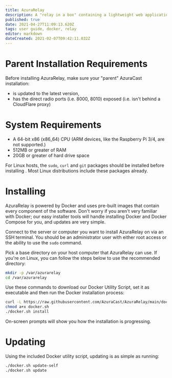 ```yaml
---
title: AzuraRelay
description: A "relay in a box" containing a lightweight web application and Icecast servers that can connect to and relay an AzuraRelay parent instance.
published: true
date: 2021-04-27T11:09:13.620Z
tags: user guide, docker, relay
editor: markdown
dateCreated: 2021-02-07T09:42:11.032Z
---
```


# Parent Installation Requirements

Before installing AzuraRelay, make sure your "parent" AzuraCast installation:

- is updated to the latest version,
- has the direct radio ports (i.e. 8000, 8010) exposed (i.e. isn't behind a CloudFlare proxy)

# System Requirements

- A 64-bit x86 (x86_64) CPU (ARM devices, like the Raspberry Pi 3/4, are not supported.)
- 512MB or greater of RAM
- 20GB or greater of hard drive space

For Linux hosts, the `sudo`, `curl` and `git` packages should be installed before installing . Most Linux distributions include these packages already.

# Installing

AzuraRelay is powered by Docker and uses pre-built images that contain every component of the software. Don't worry if you aren't very familiar with Docker; our easy installer tools will handle installing Docker and Docker Compose for you, and updates are very simple.

Connect to the server or computer you want to install AzuraRelay on via an SSH terminal. You should be an administrator user with either root access or the ability to use the `sudo` command.

Pick a base directory on your host computer that AzuraRelay can use. If you're on Linux, you can follow the steps below to use the recommended directory:

```bash
mkdir -p /var/azurarelay
cd /var/azurarelay
```

Use these commands to download our Docker Utility Script, set it as executable and then run the Docker installation process:

```bash
curl -L https://raw.githubusercontent.com/AzuraCast/AzuraRelay/main/docker.sh > docker.sh
chmod a+x docker.sh
./docker.sh install
```

On-screen prompts will show you how the installation is progressing.

# Updating

Using the included Docker utility script, updating is as simple as running:

```bash
./docker.sh update-self
./docker.sh update
```